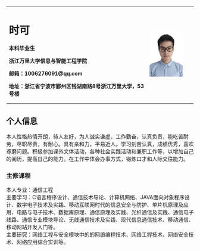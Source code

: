 <table border="0">
  <tr>
    <td width="75%">
      <h1>时可</h1>
      <p><b>本科毕业生</b></p>
      <p><b>浙江万里大学信息与智能工程学院</b></p>
      <p><b>邮箱：1006276091@qq.com</b></p>
      <p><b>地址：浙江省宁波市鄞州区钱湖南路8号浙江万里大学，53号楼</b></p>
    </td>
    <td width="25%">
      <img src="/qqq.jpg" width="80%">    
    </td>
  </tr>
</table>

## 个人信息

本人性格热情开朗，待人友好，为人诚实谦虚。工作勤奋，认真负责，能吃苦耐劳，尽职尽责，有耐心。具有亲和力，平易近人。学习刻苦认真，成绩优秀，喜欢琢磨问题。积极参加课外文体活动，各种社会实践活动和兼职工作等，以增加自己的阅历，提高自己的能力。在工作中体会办事方式，锻炼口才和人际交往能力。



### 主修课程
  本人专业：通信工程<br>
  主要学习：C语言程序设计、通信技术导论、计算机网络、JAVA面向对象程序设计、数字电子技术及实践、移动互联网时代的信息安全与防护、单片机原理及应用、电路与电子技术、数据库原理、通信原理及实践、光纤通信及实践、通信电子线路、通信专业模块导论、无线通信技术及实践、现代信息通信技术、移动通信、移动网站开发入门等。<br>
  主要研究：网络工程与安全模块中的的网络编程技术、网络工程技术、网络安全技术、网络应用综合实训等。
